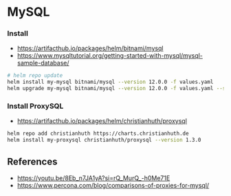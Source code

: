 # MySQL

### Install

* https://artifacthub.io/packages/helm/bitnami/mysql
* https://www.mysqltutorial.org/getting-started-with-mysql/mysql-sample-database/

```bash
# helm repo update
helm install my-mysql bitnami/mysql --version 12.0.0 -f values.yaml
helm upgrade my-mysql bitnami/mysql --version 12.0.0 -f values.yaml --set auth.rootPassword=`kubectl get secret my-mysql -o=jsonpath='{.data.mysql-root-password}' | base64 -d`
```

### Install ProxySQL

* https://artifacthub.io/packages/helm/christianhuth/proxysql

```bash
helm repo add christianhuth https://charts.christianhuth.de
helm install my-proxysql christianhuth/proxysql --version 1.3.0
```

## References

* https://youtu.be/8Eb_n7JA1yA?si=rQ_MurQ_-h0Me71E
* https://www.percona.com/blog/comparisons-of-proxies-for-mysql/
